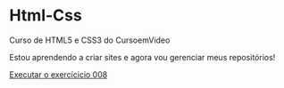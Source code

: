 # Html-Css
 Curso de HTML5 e CSS3 do CursoemVideo

Estou aprendendo a criar sites e agora vou gerenciar meus repositórios!

<a href="https://ernaneneto.github.io/Html-Css/Modulo-1/exercícios/ex008">Executar o exercícicio 008</a>